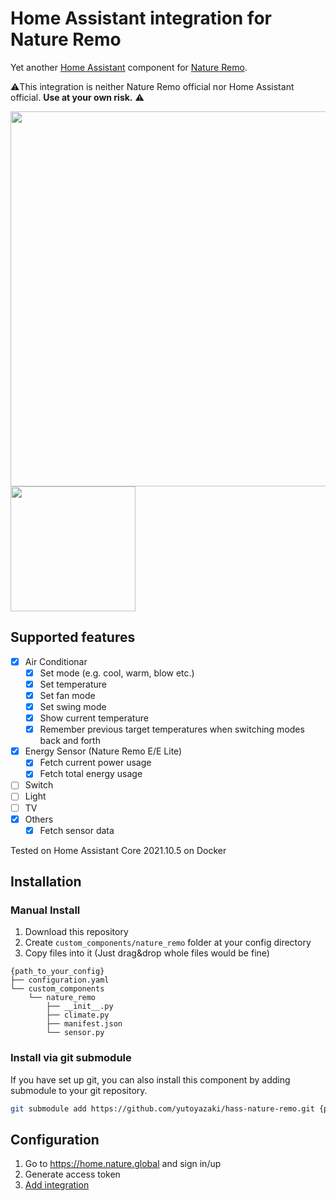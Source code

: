 # Home Assistant integration for Nature Remo

Yet another [Home Assistant](https://www.home-assistant.io) component for [Nature Remo](https://en.nature.global/en/).

⚠️This integration is neither Nature Remo official nor Home Assistant official. **Use at your own risk.** ⚠️

<img src="./assets/screenshot_1.png" width="600"><img src="./assets/screenshot_2.png" width="200">

## Supported features

- [x] Air Conditionar
  - [x] Set mode (e.g. cool, warm, blow etc.)
  - [x] Set temperature
  - [x] Set fan mode
  - [x] Set swing mode
  - [x] Show current temperature
  - [x] Remember previous target temperatures when switching modes back and forth
- [x] Energy Sensor (Nature Remo E/E Lite)
  - [x] Fetch current power usage
  - [x] Fetch total energy usage
- [ ] Switch
- [ ] Light
- [ ] TV
- [x] Others
  - [x] Fetch sensor data

Tested on Home Assistant Core 2021.10.5 on Docker

## Installation

### Manual Install

1. Download this repository
1. Create `custom_components/nature_remo` folder at your config directory
1. Copy files into it (Just drag&drop whole files would be fine)

```
{path_to_your_config}
├── configuration.yaml
└── custom_components
    └── nature_remo
        ├── __init__.py
        ├── climate.py
        ├── manifest.json
        └── sensor.py
```

### Install via git submodule

If you have set up git, you can also install this component by adding submodule to your git repository.

```sh
git submodule add https://github.com/yutoyazaki/hass-nature-remo.git {path_to_custom_component}/nature_remo
```

## Configuration

1. Go to https://home.nature.global and sign in/up
1. Generate access token
1. [Add integration](https://my.home-assistant.io/redirect/config_flow_start?domain=nature_remo)
